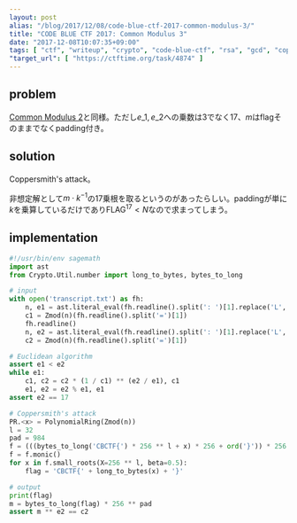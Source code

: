 ```yaml
---
layout: post
alias: "/blog/2017/12/08/code-blue-ctf-2017-common-modulus-3/"
title: "CODE BLUE CTF 2017: Common Modulus 3"
date: "2017-12-08T10:07:35+09:00"
tags: [ "ctf", "writeup", "crypto", "code-blue-ctf", "rsa", "gcd", "coppersmith-attack" ]
"target_url": [ "https://ctftime.org/task/4874" ]
---
```


## problem

[Common Modulus 2](/blog/2017/12/08/code-blue-ctf-2017-common-modulus-2/)と同様。ただし$e\_1, e\_2$への乗数は$3$でなく$17$、$m$はflagそのままでなくpadding付き。

## solution

Coppersmith's attack。

非想定解として$m \cdot k^{-1}$の$17$乗根を取るというのがあったらしい。paddingが単に$k$を乗算しているだけであり$\mathrm{FLAG}^17 \lt N$なので求まってしまう。

## implementation

``` python
#!/usr/bin/env sagemath
import ast
from Crypto.Util.number import long_to_bytes, bytes_to_long

# input
with open('transcript.txt') as fh:
    n, e1 = ast.literal_eval(fh.readline().split(': ')[1].replace('L', ''))
    c1 = Zmod(n)(fh.readline().split('=')[1])
    fh.readline()
    n, e2 = ast.literal_eval(fh.readline().split(': ')[1].replace('L', ''))
    c2 = Zmod(n)(fh.readline().split('=')[1])

# Euclidean algorithm
assert e1 < e2
while e1:
    c1, c2 = c2 * (1 / c1) ** (e2 / e1), c1
    e1, e2 = e2 % e1, e1
assert e2 == 17

# Coppersmith's attack
PR.<x> = PolynomialRing(Zmod(n))
l = 32
pad = 984
f = (((bytes_to_long('CBCTF{') * 256 ** l + x) * 256 + ord('}')) * 256 ** pad) ** e2 - c2
f = f.monic()
for x in f.small_roots(X=256 ** l, beta=0.5):
    flag = 'CBCTF{' + long_to_bytes(x) + '}'

# output
print(flag)
m = bytes_to_long(flag) * 256 ** pad
assert m ** e2 == c2
```
